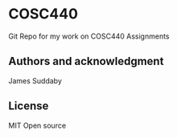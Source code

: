 # COSC440

Git Repo for my work on COSC440 Assignments


## Authors and acknowledgment
James Suddaby

## License
MIT Open source

